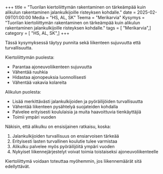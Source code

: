 +++
title = "Tuorilan kiertoliittymän rakentaminen on tärkeämpää kuin alikulun rakentaminen jalankulkijoille risteyksen kohdalle."
date = 2025-02-09T01:00:00
Media = "HS, AL, SK"
Teema = "Merikarvia"
Kysymys = "Tuorilan kiertoliittymän rakentaminen on tärkeämpää kuin alikulun rakentaminen jalankulkijoille risteyksen kohdalle."
tags = [ "Merikarvia",]
category = [ "HS, AL, SK",]
+++

Tässä kysymyksessä täytyy punnita sekä liikenteen sujuvuutta että turvallisuutta.

Kiertoliittymän puolesta:
- Parantaa ajoneuvoliikenteen sujuvuutta
- Vähentää ruuhkia
- Hidastaa ajonopeuksia luonnollisesti
- Vähentää vakavia kolareita

Alikulun puolesta:
- Lisää merkittävästi jalankulkijoiden ja pyöräilijöiden turvallisuutta
- Vähentää liikenteen pysähtelyä suojateiden kohdalla
- Palvelee erityisesti koululaisia ja muita haavoittuvia tienkäyttäjiä
- Toimii ympäri vuoden

Näkisin, että alikulku on ensisijainen ratkaisu, koska:
1. Jalankulkijoiden turvallisuus on ensiarvoisen tärkeää
2. Erityisesti lasten turvallinen koulutie tulee varmistaa
3. Alikulku palvelee myös pyöräilijöitä ympäri vuoden
4. Nykyiset liikennejärjestelyt voivat toimia toistaiseksi ajoneuvoliikenteelle

Kiertoliittymä voidaan toteuttaa myöhemmin, jos liikennemäärät sitä edellyttävät.